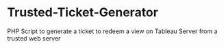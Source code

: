# Trusted-Ticket-Generator
PHP Script to generate a ticket to redeem a view on Tableau Server from a trusted web server
